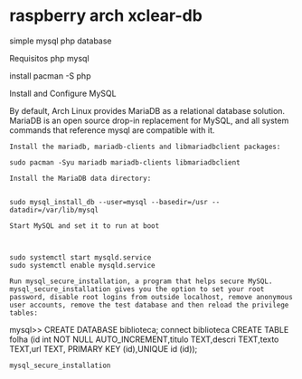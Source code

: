 # raspberry arch xclear-db 
simple mysql php database


Requisitos
php mysql

install
pacman -S php

Install and Configure MySQL

By default, Arch Linux provides MariaDB as a relational database solution. MariaDB is an open source drop-in replacement for MySQL, and all system commands that reference mysql are compatible with it.

    Install the mariadb, mariadb-clients and libmariadbclient packages:

    sudo pacman -Syu mariadb mariadb-clients libmariadbclient

    Install the MariaDB data directory:


    sudo mysql_install_db --user=mysql --basedir=/usr --datadir=/var/lib/mysql

    Start MySQL and set it to run at boot

    	

    sudo systemctl start mysqld.service
    sudo systemctl enable mysqld.service

    Run mysql_secure_installation, a program that helps secure MySQL. mysql_secure_installation gives you the option to set your root password, disable root logins from outside localhost, remove anonymous user accounts, remove the test database and then reload the privilege tables:
mysql>>
  CREATE DATABASE biblioteca;
  connect biblioteca
  CREATE TABLE folha (id int NOT NULL AUTO_INCREMENT,titulo TEXT,descri TEXT,texto TEXT,url TEXT, PRIMARY KEY (id),UNIQUE id (id));

    	

    mysql_secure_installation
